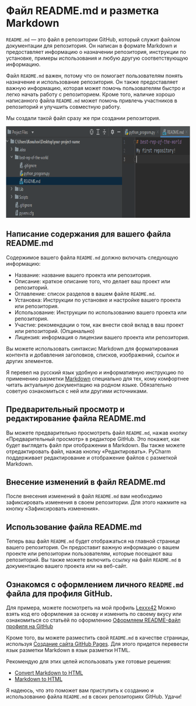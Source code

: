 # Файл README.md и разметка Markdown

`README.md` — это файл в репозитории GitHub, который служит файлом документации для репозитория. Он написан в формате
Markdown и предоставляет информацию о назначении репозитория, инструкции по установке, примеры использования и любую
другую соответствующую информацию.

Файл `README.md` важен, потому что он помогает пользователям понять назначение и использование репозитория. Он также
предоставляет важную информацию, которая может помочь пользователям быстро и легко начать работу с репозиторием. Кроме
того, наличие хорошо написанного файла `README.md` может помочь привлечь участников в репозиторий и улучшить совместную
работу.

Мы создали такой файл сразу же при создании репозитория.

<img src="img/markdown_README.png" width="800" height="250" alt="new branch name">

## Написание содержания для вашего файла README.md

Содержимое вашего файла `README.md` должно включать следующую информацию:

- Название: название вашего проекта или репозитория.
- Описание: краткое описание того, что делает ваш проект или репозиторий.
- Оглавление: список разделов в вашем файле `README.md`.
- Установка: Инструкции по установке и настройке вашего проекта или репозитория.
- Использование: Инструкции по использованию вашего проекта или репозитория.
- Участие: рекомендации о том, как внести свой вклад в ваш проект или репозиторий. (Опцинально)
- Лицензия: информация о лицензии вашего проекта или репозитория.

Вы можете использовать синтаксис Markdown для форматирования контента и добавления заголовков, списков, изображений,
ссылок и других элементов.

Я перевел на русский язык удобную и информативную инструкцию по применению
разметки [Markdown](https://github.com/Lexxx42/Markdown-Cheatsheet) специально для тех, кому комфортнее читать
актуальную документацию на родном языке. Обязательно советую ознакомиться с ней или другими источниками.

## Предварительный просмотр и редактирование файла README.md

Вы можете предварительно просмотреть файл `README.md`, нажав кнопку «Предварительный просмотр» в редакторе GitHub. Это
покажет, как будет выглядеть файл при отображении в Markdown. Вы также можете отредактировать файл, нажав кнопку
«Редактировать». PyCharm поддерживает редактирование и отображение файлов с разметкой Markdown.

## Внесение изменений в файл README.md

После внесения изменений в файл `README.md` вам необходимо зафиксировать изменения в своем репозитории. Для этого
нажмите на кнопку «Зафиксировать изменения».

## Использование файла README.md

Теперь ваш файл `README.md` будет отображаться на главной странице вашего репозитория. Он предоставит важную информацию
о вашем проекте или репозитории пользователям, которые посещают ваш репозиторий. Вы также можете включить ссылку на
файл `README.md` в документацию вашего проекта или на веб-сайт.

## Ознакомся с оформлением личного `README.md` файла для профиля GitHub.

Для примера, можете посмотреть на мой профиль [Lexxx42](https://github.com/Lexxx42)
Можно взять код его оформления за основу и изменить по своему вкусу или ознакомиться со статьёй по
оформлению [Оформляем README-файл профиля на GitHub](https://habr.com/ru/post/649363/)

Кроме того, вы можете разместить свой `README.md` в качестве страницы, используя
[Создание сайта GitHub Pages](https://docs.github.com/ru/pages/getting-started-with-github-pages/creating-a-github-pages-site).
Для этого придется перевести язык разметки Markdown в язык разметки HTML.

Рекомендую для этих целей использовать уже готовые решения:

- [Convert Markdown to HTML](https://markdowntohtml.com/)
- [Markdown to HTML](https://codebeautify.org/markdown-to-html)

Я надеюсь, что это поможет вам приступить к созданию и использованию файла `README.md` в своих репозиториях GitHub.
Удачи!
